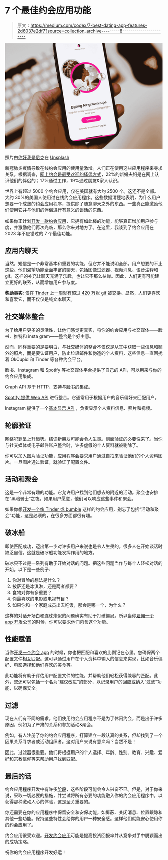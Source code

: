 # 7 个最佳约会应用功能

> 原文：<https://medium.com/codex/7-best-dating-app-features-2d6037e2df7?source=collection_archive---------8----------------------->

![](img/362a435f88fec0068e0360acbf119178.png)

照片由[你好我是尼克](https://unsplash.com/@helloimnik?utm_source=medium&utm_medium=referral)在 [Unsplash](https://unsplash.com?utm_source=medium&utm_medium=referral)

新冠肺炎疫情导致在线约会应用的使用量激增。人们正在使用这些应用程序来寻求关系。根据调查，[网上约会是最受欢迎的择偶方式](https://www.theknot.com/content/online-dating-most-popular-way-to-meet-spouse)，22%的新婚夫妇是在网上认识他们的伴侣的；17%通过工作，19%通过朋友&家人认识。

世界上有超过 5000 个约会应用，仅在美国就有大约 2500 个。这还不是全部。大约 30%的美国人使用过在线约会应用程序。这些数据清楚地表明，为什么用户想要一个成熟的约会应用程序，提供除了随意聊天之外的东西。一些真正能激励他们使用它并与他们的伴侣进行有意义的谈话的东西。

如果你正计划[开发一款约会应用](https://www.resourcifi.com/industry/dating-app-development/?utm_source=CodeX&utm_medium=Offsite)，它拥有如此棒的功能，能够真正增加用户参与度，并激励他们再次光临，那么你来对地方了。在这里，我谈到了约会应用在 2023 年不应错过的 7 个最佳功能。

## 应用内聊天

当然，短信是一个非常基本和重要的功能，但它并不能说明全部。用户想要的不止这些。他们渴望功能全面丰富的聊天，包括图像过滤器、视频消息、语音注释和 gif。这样的补充让聊天充满了乐趣，也让它不那么枯燥。因此，人们更有可能建立更好的联系，从而增加用户参与度。

**奖励事实:** [仅在 Tinder 上一周就有超过 420 万张 gif 被交换](https://www.tinderpressroom.com/about)。显然，人们更喜欢和喜爱它，而不仅仅是纯文本聊天。

## 社交媒体整合

为了给用户更多的灵活性，让他们感觉更真实，将你的约会应用与社交媒体——脸书、推特和 insta gram——整合是个好主意。

然而，同样重要的是要明白，与社交媒体的整合不仅仅是从其中获取一些信息和额外的照片，而是要认证用户，防止垃圾邮件和伪造的个人资料，这些信息一直困扰着 OkCupid 和 Tinder 等各种约会平台。

脸书、Instagram 和 Spotify 等社交媒体平台提供了自己的 API，可以用来与你的约会应用集成。

Graph API 基于 HTTP，支持与脸书的集成。

[Spotify 提供 Web API](https://developer.spotify.com/documentation/web-api) 进行整合。它通常用于根据用户的音乐偏好来匹配用户。

Instagram 提供了一个[基本显示 API](https://developers.facebook.com/docs/instagram-basic-display-api) ，负责显示个人资料信息、照片和视频。

## 轮廓验证

网络犯罪呈上升趋势。结识新朋友可能会令人生畏。侧面验证的必要性来了。当你与社交媒体或电子邮件账户整合时，许多虚假的个人资料就被剔除了。

你可以加入图片验证功能，应用程序会要求用户通过自拍来验证他们的个人资料图片。一旦图片通过验证，就验证了配置文件。

## 活动和聚会

这是一个非常有趣的功能。它允许用户找到他们想去的附近的活动。聚会也安排在“黑暗骑士”之夜。如果用户愿意，他们可以响应这些事件和聚会。

如果你想[开发一个像 Tinder 或 bumble](https://www.resourcifi.com/blog/how-to-create-a-dating-app/?utm_source=CodeX&utm_medium=Offsite) 这样的约会应用，别忘了包括“活动和聚会”功能，这是必须的，在很多方面都很有趣。

## 破冰船

即使匹配成功，迈出第一步对许多用户来说也是令人生畏的。很多人在开始谈话时缺乏自信。这就是破冰船功能发挥作用的地方。

破冰只不过是一系列有助于开始对话的问题。把这些问题当作与每个人轻松对话的开始。以下是一些例子:

1.  你对冒险的想法是什么？
2.  披萨还是冰淇淋，还是两者都要？
3.  食物对你有多重要？
4.  你最喜欢的电影或电视节目？
5.  如果你和一个家庭成员出去吃饭，那会是哪一个，为什么？

这样的对话开场白和连珠炮似的问题确实有助于打破僵局。所以当你[雇佣一个 app 开发公司](/@scarlett8285/top-10-mobile-app-development-companies-in-2020-d9b4c20f419b)的时候，你可以要求他们包含这个功能。

## 性能赋值

当你[开发一个约会 app](https://www.resourcifi.com/industry/dating-app-development/?utm_source=CodeX&utm_medium=Offsite) 的时候，你也把匹配和喜欢的比例记在心里。您确保两个配置文件相互匹配。这可以通过用户在个人资料中输入的信息来实现，比如音乐偏好、电影选择和他们喜欢的美食等。

此功能将有助于评估用户配置文件的性能，并帮助他们轻松获得兼容的匹配。此外，您还可以包括一个名为“建议改进”的部分，以记录用户的回应或纳入“过滤”功能，以确保安全。

## 过滤

现在人们有不同的需求。他们使用约会应用程序不是为了休闲约会，而是出于许多原因，例如为了严肃的关系和参加活动&聚会。

例如，有人注册了你的约会应用程序，打算建立一段认真的关系，但却找到了一个因果关系寻求者或活动组织者。这对用户来说有意义吗？当然不是！

因此，过滤器很重要。他们将根据用户的个人选择、年龄、性别、教育、兴趣、爱好和宗教信仰等来帮助用户找到匹配。

## 最后的话

约会应用程序开发中有许多[阶段](https://www.resourcifi.com/resources/ebooks/9-stages-mobile-app-development/?utm_source=CodeX&utm_medium=Offsite)，这些阶段可能会令人兴奋不已。但是，对于你来说，采取一切必要的措施，并尝试将所有必要的功能融入你的约会应用程序中，以获得那种激动人心的体验，这是至关重要的。

你还需要在你的应用程序中保留安全和安保功能，如屏蔽、关闭消息、位置跟踪和其他一些功能。保持这些特性会给你的用户一种安全感。这样他们就能安心使用你的约会应用了。

约会应用很受欢迎。[开发约会应用](https://www.resourcifi.com/blog/app-development/?utm_source=CodeX&utm_medium=Offsite)可能是提高投资回报率并从竞争对手中脱颖而出的成功策略。

祝你的约会应用程序开发好运！